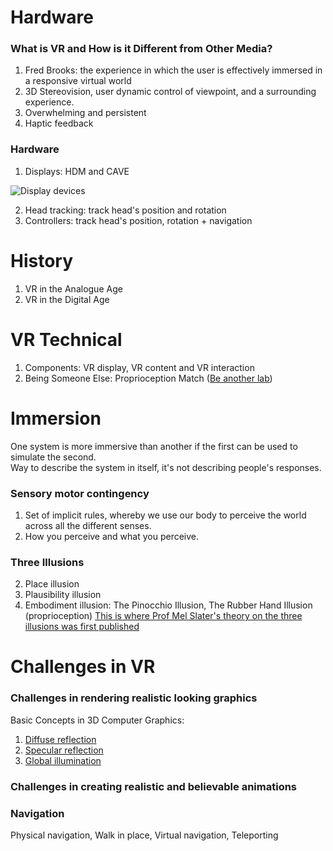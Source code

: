 # Hardware
### What is VR and How is it Different from Other Media?
1. Fred Brooks: the experience in which the user is effectively immersed in a responsive virtual world
2. 3D Stereovision, user dynamic control of viewpoint, and a surrounding experience.
3. Overwhelming and persistent
4. Haptic feedback

### Hardware
1. Displays: HDM and CAVE

![Display devices](https://slidetodoc.com/presentation_image/63adee7aaa9fdd9056a3903de21fde66/image-22.jpg)

2. Head tracking: track head's position and rotation
3. Controllers: track head's position, rotation + navigation

# History
1. VR in the Analogue Age
2. VR in the Digital Age

# VR Technical
1. Components: VR display, VR content and VR interaction
2. Being Someone Else: Proprioception Match ([Be another lab](http://beanotherlab.org/home/work/tmtba/))

# Immersion
One system is more immersive than another if the first can be used to simulate the second.  
Way to describe the system in itself, it's not describing people's responses.
### Sensory motor contingency
1. Set of implicit rules, whereby we use our body to perceive the world across all the different senses.
2. How you perceive and what you perceive.
### Three Illusions
2. Place illusion
1. Plausibility illusion
3. Embodiment illusion: The Pinocchio Illusion, The Rubber Hand Illusion (proprioception)
[This is where Prof Mel Slater's theory on the three illusions was first published](https://www.ncbi.nlm.nih.gov/pmc/articles/PMC2781884/)

# Challenges in VR
### Challenges in rendering realistic looking graphics
Basic Concepts in 3D Computer Graphics:  
1. [Diffuse reflection](https://en.wikipedia.org/wiki/Diffuse_reflection)
2. [Specular reflection](https://en.wikipedia.org/wiki/Specular_reflection)
3. [Global illumination](https://docs.unity3d.com/Manual/GIIntro.html)
### Challenges in creating realistic and believable animations
### Navigation
Physical navigation, Walk in place, Virtual navigation, Teleporting